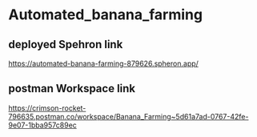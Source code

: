 # Automated_banana_farming


## deployed Spehron link
https://automated-banana-farming-879626.spheron.app/


## postman Workspace link
https://crimson-rocket-796635.postman.co/workspace/Banana_Farming~5d61a7ad-0767-42fe-9e07-1bba957c89ec
